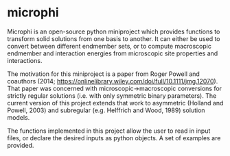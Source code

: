 # microphi
Microphi is an open-source python miniproject which provides functions to transform solid solutions from one basis to another. It can either be used to convert between different endmember sets, or to compute macroscopic endmember and interaction energies from microscopic site properties and interactions.

The motivation for this miniproject is a paper from Roger Powell and coauthors (2014; https://onlinelibrary.wiley.com/doi/full/10.1111/jmg.12070). That paper was concerned with microscopic->macroscopic conversions for strictly regular solutions (i.e. with only symmetric binary parameters). The current version of this project extends that work to asymmetric (Holland and Powell, 2003) and subregular (e.g. Helffrich and Wood, 1989) solution models.

The functions implemented in this project allow the user to read in input files, or declare the desired inputs as python objects. A set of examples are provided.
